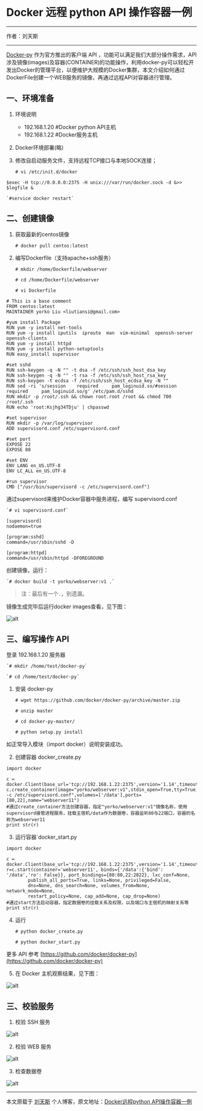 # Docker 远程 python API 操作容器一例

---

作者：刘天斯

---

[Docker-py](https://github.com/docker/docker-py) 作为官方推出的客户端 API ，功能可以满足我们大部分操作需求，API涉及镜像(images)及容器(CONTAINER)的功能操作，利用docker-py可以轻松开发出Docker的管理平台，以便维护大规模的Docker集群，本文介绍如何通过DockerFile创建一个WEB服务的镜像，再通过远程API对容器进行管理。

## 一、环境准备
1. 环境说明
	- 192.168.1.20 #Docker python API主机
	- 192.168.1.22 #Docker服务主机
2. Docker环境部署(略)
3. 修改自启动服务文件，支持远程TCP接口与本地SOCK连接；


	`# vi /etc/init.d/docker`

```
$exec -H tcp://0.0.0.0:2375 -H unix:///var/run/docker.sock -d &>> $logfile &  
```

	`#service docker restart`


## 二、创建镜像

1. 获取最新的centos镜像

	`# docker pull centos:latest`

2. 编写Dockerfile（支持apache+ssh服务）

	`# mkdir /home/Dockerfile/webserver`

	`# cd /home/Dockerfile/webserver`

	`# vi Dockerfile`

```
# This is a base comment  
FROM centos:latest  
MAINTAINER yorko Liu <liutiansi@gmail.com>  
  
#yum install Package  
RUN yum -y install net-tools  
RUN yum -y install iputils  iproute  man  vim-minimal  openssh-server  openssh-clients  
RUN yum -y install httpd  
RUN yum -y install python-setuptools  
RUN easy_install supervisor  
  
#set sshd  
RUN ssh-keygen -q -N "" -t dsa -f /etc/ssh/ssh_host_dsa_key  
RUN ssh-keygen -q -N "" -t rsa -f /etc/ssh/ssh_host_rsa_key  
RUN ssh-keygen -t ecdsa -f /etc/ssh/ssh_host_ecdsa_key -N ""  
RUN sed -ri 's/session    required     pam_loginuid.so/#session    required     pam_loginuid.so/g' /etc/pam.d/sshd  
RUN mkdir -p /root/.ssh && chown root.root /root && chmod 700 /root/.ssh  
RUN echo 'root:Ksjhg34TDju' | chpasswd  
  
#set supervisor  
RUN mkdir -p /var/log/supervisor  
ADD supervisord.conf /etc/supervisord.conf  
  
#set port  
EXPOSE 22  
EXPOSE 80  
  
#set ENV  
ENV LANG en_US.UTF-8  
ENV LC_ALL en_US.UTF-8  
  
#run supervisor  
CMD ["/usr/bin/supervisord -c /etc/supervisord.conf"]  
```

通过supervisord来维护Docker容器中服务进程，编写 supervisord.conf

	`# vi supervisord.conf`

```
[supervisord]  
nodaemon=true  
  
[program:sshd]  
command=/usr/sbin/sshd -D  
  
[program:httpd]  
command=/usr/sbin/httpd -DFOREGROUND  
```

创建镜像，运行：

	`# docker build -t yorko/webserver:v1 .`

> 注：最后有一个`.`，别遗漏。

镜像生成完毕后运行docker images查看，见下图：

![alt](http://resource.docker.cn/docker-python-api-1.png)

## 三、编写操作 API

登录 192.168.1.20 服务器


	`# mkdir /home/test/docker-py`

	`# cd /home/test/docker-py`

1. 安装 docker-py

	`# wget https://github.com/docker/docker-py/archive/master.zip`

	`# unzip master`

	`# cd docker-py-master/`

	`# python setup.py install`

如正常导入模块（import docker）说明安装成功。

2. 创建容器 docker_create.py

```
import docker  
  
c = docker.Client(base_url='tcp://192.168.1.22:2375',version='1.14',timeout=10)  
c.create_container(image="yorko/webserver:v1",stdin_open=True,tty=True,command="/usr/bin/supervisord -c /etc/supervisord.conf",volumes=['/data'],ports=[80,22],name="webserver11")  
#通过create_container方法创建容器，指定"yorko/webserver:v1"镜像名称，使用supervisord接管进程服务，挂载主宿机/data作为数据卷，容器监听80与22端口，容器的名称为webserver11  
print str(r)  
```

3. 运行容器`docker_start.py

```
import docker  
  
c = docker.Client(base_url='tcp://192.168.1.22:2375',version='1.14',timeout=10)  
r=c.start(container='webserver11', binds={'/data':{'bind': '/data','ro': False}}, port_bindings={80:80,22:2022}, lxc_conf=None,  
        publish_all_ports=True, links=None, privileged=False,  
        dns=None, dns_search=None, volumes_from=None, network_mode=None,  
        restart_policy=None, cap_add=None, cap_drop=None)  
#通过start方法启动容器，指定数据卷的挂载关系及权限，以及端口与主宿机的映射关系等  
print str(r)  
```

4. 运行

	`# python docker_create.py`

	`# python docker_start.py`

更多 API 参考 [https://github.com/docker/docker-py](https://github.com/docker/docker-py)

5. 在 Docker 主机观察结果，见下图：

![alt](http://resource.docker.cn/docker-python-api-2.png)

## 三、校验服务

1. 校验 SSH 服务


![alt](http://resource.docker.cn/docker-python-api-3.png)

2. 校验 WEB 服务

![alt](http://resource.docker.cn/docker-python-api-4.png)

3. 检查数据卷

![alt](http://resource.docker.cn/docker-python-api-5.png)

---

本文原载于 [刘天斯](http://weibo.com/yorkoliu) 个人博客，原文地址：[Docker远程python API操作容器一例](http://blog.liuts.com/post/241/)